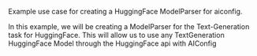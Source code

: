 Example use case for creating a HuggingFace ModelParser for aiconfig.

In this example, we will be creating a ModelParser for the Text-Generation task for HuggingFace. This will allow us to use any TextGeneration HuggingFace Model through the HuggingFace api with AIConfig

